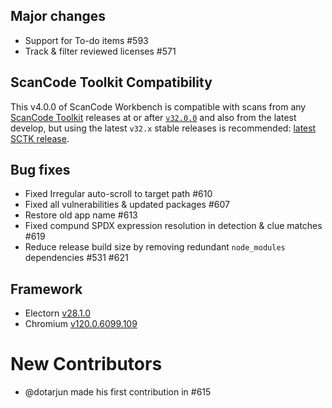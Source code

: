## Major changes

- Support for To-do items #593
- Track & filter reviewed licenses #571

## ScanCode Toolkit Compatibility

This v4.0.0 of ScanCode Workbench is compatible with scans from any [ScanCode Toolkit](https://github.com/nexB/scancode-toolkit/) releases at or after [`v32.0.0`](https://github.com/nexB/scancode-toolkit/releases/tag/v32.0.0rc4) and also from the latest develop, but using the latest `v32.x` stable releases is recommended: [latest SCTK release](https://github.com/nexB/scancode-toolkit/releases/latest).

## Bug fixes

- Fixed Irregular auto-scroll to target path #610
- Fixed all vulnerabilities & updated packages #607
- Restore old app name #613
- Fixed compund SPDX expression resolution in detection & clue matches #619
- Reduce release build size by removing redundant `node_modules` dependencies #531 #621

## Framework

- Electorn [v28.1.0](https://releases.electronjs.org/release/v28.1.0)
- Chromium [v120.0.6099.109](https://source.chromium.org/chromium/chromium/src/+/refs/tags/120.0.6099.109:)

# New Contributors

- @dotarjun made his first contribution in #615